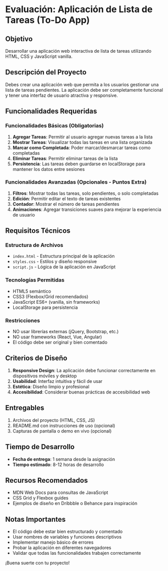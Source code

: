 # Evaluación: Aplicación de Lista de Tareas (To-Do App)

## Objetivo
Desarrollar una aplicación web interactiva de lista de tareas utilizando HTML, CSS y JavaScript vanilla.

## Descripción del Proyecto
Debes crear una aplicación web que permita a los usuarios gestionar una lista de tareas pendientes. La aplicación debe ser completamente funcional y tener una interfaz de usuario atractiva y responsive.

## Funcionalidades Requeridas

### Funcionalidades Básicas (Obligatorias)
1. **Agregar Tareas**: Permitir al usuario agregar nuevas tareas a la lista
2. **Mostrar Tareas**: Visualizar todas las tareas en una lista organizada
3. **Marcar como Completada**: Poder marcar/desmarcar tareas como completadas
4. **Eliminar Tareas**: Permitir eliminar tareas de la lista
5. **Persistencia**: Las tareas deben guardarse en localStorage para mantener los datos entre sesiones

### Funcionalidades Avanzadas (Opcionales - Puntos Extra)
1. **Filtros**: Mostrar todas las tareas, solo pendientes, o solo completadas
2. **Edición**: Permitir editar el texto de tareas existentes
3. **Contador**: Mostrar el número de tareas pendientes
4. **Animaciones**: Agregar transiciones suaves para mejorar la experiencia de usuario

## Requisitos Técnicos

### Estructura de Archivos
- `index.html` - Estructura principal de la aplicación
- `styles.css` - Estilos y diseño responsive
- `script.js` - Lógica de la aplicación en JavaScript

### Tecnologías Permitidas
- HTML5 semántico
- CSS3 (Flexbox/Grid recomendados)
- JavaScript ES6+ (vanilla, sin frameworks)
- LocalStorage para persistencia

### Restricciones
- NO usar librerías externas (jQuery, Bootstrap, etc.)
- NO usar frameworks (React, Vue, Angular)
- El código debe ser original y bien comentado

## Criterios de Diseño
1. **Responsive Design**: La aplicación debe funcionar correctamente en dispositivos móviles y desktop
2. **Usabilidad**: Interfaz intuitiva y fácil de usar
3. **Estética**: Diseño limpio y profesional
4. **Accesibilidad**: Considerar buenas prácticas de accesibilidad web

## Entregables
1. Archivos del proyecto (HTML, CSS, JS)
2. README.md con instrucciones de uso (opcional)
3. Capturas de pantalla o demo en vivo (opcional)

## Tiempo de Desarrollo
- **Fecha de entrega**: 1 semana desde la asignación
- **Tiempo estimado**: 8-12 horas de desarrollo

## Recursos Recomendados
- MDN Web Docs para consultas de JavaScript
- CSS Grid y Flexbox guides
- Ejemplos de diseño en Dribbble o Behance para inspiración

## Notas Importantes
- El código debe estar bien estructurado y comentado
- Usar nombres de variables y funciones descriptivos
- Implementar manejo básico de errores
- Probar la aplicación en diferentes navegadores
- Validar que todas las funcionalidades trabajen correctamente

¡Buena suerte con tu proyecto! 